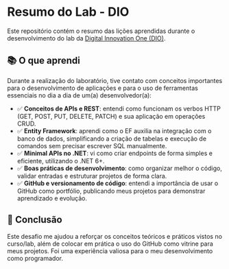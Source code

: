 # Resumo do Lab - DIO

Este repositório contém o resumo das lições aprendidas durante o desenvolvimento do lab da [Digital Innovation One (DIO)](https://www.dio.me/).

## 📚 O que aprendi

Durante a realização do laboratório, tive contato com conceitos importantes para o desenvolvimento de aplicações e para o uso de ferramentas essenciais no dia a dia de um(a) desenvolvedor(a):

- ✅ **Conceitos de APIs e REST**: entendi como funcionam os verbos HTTP (GET, POST, PUT, DELETE, PATCH) e sua aplicação em operações CRUD.  
- ✅ **Entity Framework**: aprendi como o EF auxilia na integração com o banco de dados, simplificando a criação de tabelas e execução de comandos sem precisar escrever SQL manualmente.  
- ✅ **Minimal APIs no .NET**: vi como criar endpoints de forma simples e eficiente, utilizando o .NET 6+.  
- ✅ **Boas práticas de desenvolvimento**: como organizar melhor o código, validar entradas e estruturar projetos de forma clara.  
- ✅ **GitHub e versionamento de código**: entendi a importância de usar o GitHub como portfólio, publicando meus projetos para demonstrar aprendizado e evolução.  

## 🚀 Conclusão

Este desafio me ajudou a reforçar os conceitos teóricos e práticos vistos no curso/lab, além de colocar em prática o uso do GitHub como vitrine para meus projetos. Foi uma experiência valiosa para o meu desenvolvimento como programador.
